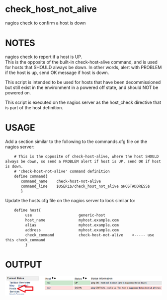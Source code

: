 # check_host_not_alive
nagios check to confirm a host is down

# NOTES

nagios check to report if a host is UP.  
This is the opposite of the built-in check-host-alive command, and is used for hosts that SHOULD always be down.
In other words, alert with PROBLEM if the host is up, send OK message if host is down.

This script is intended to be used for hosts that have been decommissioned but still exist in the environment in a powered off state, and should NOT be powered on.

This script is executed on the nagios server as the host_check directive that is part of the host definition.

# USAGE 

Add a section similar to the following to the commands.cfg file on the nagios server:
```
    # This is the opposite of check-host-alive, where the host SHOULD always be down, so send a PROBLEM alert if host is UP, send OK if host is down.
    # 'check-host-not-alive' command definition
    define command{
       command_name    check-host-not-alive
       command_line    $USER1$/check_host_not_alive $HOSTADDRESS$
       }
```

Update the hosts.cfg file on the nagios server to look similar to:
```
    define host{
         use                     generic-host
         host_name               myhost.example.com
         alias                   myhost.example.com
         address                 myhost.example.com
         check_command           check-host-not-alive    <----- use this check_command
         }
```


# OUTPUT

<img src=images/up.png>


